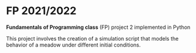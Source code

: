 # FP 2021/2022
**Fundamentals of Programming class** 
(FP) project 2 implemented in Python


This project involves the creation of a simulation script that models the behavior of a meadow under different initial conditions.
